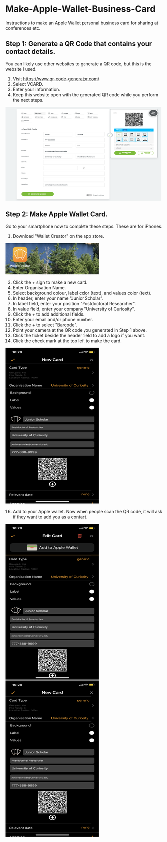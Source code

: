 # Make-Apple-Wallet-Business-Card
Instructions to make an Apple Wallet personal business card for sharing at conferences etc.


## Step 1: Generate a QR Code that contains your contact details.
You can likely use other websites to generate a QR code, but this is the website I used.

1. Visit https://www.qr-code-generator.com/
2. Select VCARD.
3. Enter your information.
4. Keep this website open with the generated QR code while you perform the next steps.

<img src="https://github.com/amandamcgow/Make-Apple-Wallet-Business-Card/blob/main/Images/SampleQRcodegenerator.png" width="500" height="300">

## Step 2: Make Apple Wallet Card.
Go to your smartphone now to complete these steps. These are for iPhones.
1. Download "Wallet Creator" on the app store.

<img src="https://github.com/amandamcgow/Make-Apple-Wallet-Business-Card/blob/main/Images/WalletCreator.jpg" width="300" height="100">

3. Click the + sign to make a new card.
4. Enter Organisation Name.
5. Select background colour, label color (text), and values color (text).
6. In header, enter your name "Junior Scholar".
7. In label field, enter your position "Postdoctoral Researcher".
8. In value field, enter your company "University of Curiosity".
9. Click the + to add additional fields.
10. Enter your email and/or phone number.
11. Click the + to select "Barcode".
12. Point your camera at the QR code you generated in Step 1 above.
13. Click the ticket beside the header field to add a logo if you want.
14. Click the check mark at the top left to make the card.

<img src="https://github.com/amandamcgow/Make-Apple-Wallet-Business-Card/blob/main/Images/SampleCard.PNG" width="300" height="500">


16. Add to your Apple wallet. Now when people scan the QR code, it will ask if they want to add you as a contact.

<img src="https://github.com/amandamcgow/Make-Apple-Wallet-Business-Card/blob/main/Images/SampleAddtoAppleWallet.PNG" width="300" height="500">

<img src="https://github.com/amandamcgow/Make-Apple-Wallet-Business-Card/blob/main/Images/SampleCard.PNG" width="300" height="500">
